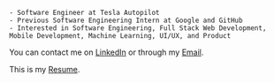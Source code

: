 ```
- Software Engineer at Tesla Autopilot
- Previous Software Engineering Intern at Google and GitHub
- Interested in Software Engineering, Full Stack Web Development, Mobile Development, Machine Learning, UI/UX, and Product 
```

You can contact me on [LinkedIn](https://www.linkedin.com/in/kevinmsmith131/) or through my [Email](mailto:kevinmsmith131@gmail.com).

This is my [Resume](https://github.com/kevinmsmith131/kevinmsmith131/files/10441887/Kevin_Smith_Resume.pdf).
